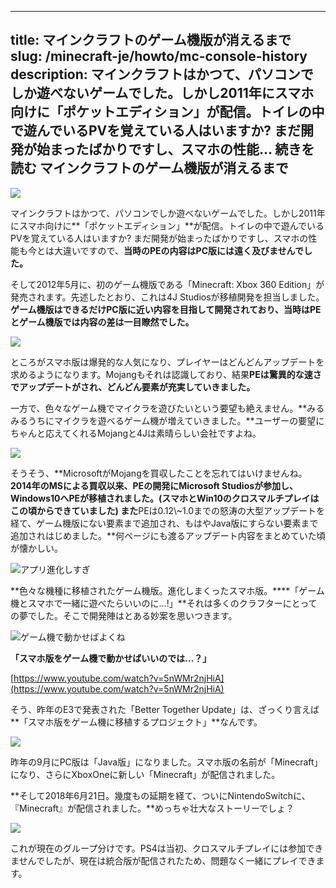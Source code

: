 
---
title: マインクラフトのゲーム機版が消えるまで
slug: /minecraft-je/howto/mc-console-history
description: マインクラフトはかつて、パソコンでしか遊べないゲームでした。しかし2011年にスマホ向けに「ポケットエディション」が配信。トイレの中で遊んでいるPVを覚えている人はいますか? まだ開発が始まったばかりですし、スマホの性能… 続きを読む マインクラフトのゲーム機版が消えるまで
---

![](https://cdn-ak.f.st-hatena.com/images/fotolife/s/sasigume/20210208/20210208102626.png)

マインクラフトはかつて、パソコンでしか遊べないゲームでした。しかし2011年にスマホ向けに**「ポケットエディション」**が配信。トイレの中で遊んでいるPVを覚えている人はいますか? まだ開発が始まったばかりですし、スマホの性能も今とは大違いですので、**当時のPEの内容はPC版には遠く及びませんでした。**

そして2012年5月に、初のゲーム機版である「Minecraft: Xbox 360 Edition」が発売されます。先述したとおり、これは4J Studiosが移植開発を担当しました。**ゲーム機版はできるだけPC版に近い内容を目指して開発されており、当時はPEとゲーム機版では内容の差は一目瞭然でした。**

![](https://cdn-ak.f.st-hatena.com/images/fotolife/s/sasigume/20210208/20210208111556.png)

ところがスマホ版は爆発的な人気になり、プレイヤーはどんどんアップデートを求めるようになります。Mojangもそれは認識しており、結果**PEは驚異的な速さでアップデートがされ、どんどん要素が充実していきました。**

一方で、色々なゲーム機でマイクラを遊びたいという要望も絶えません。**みるみるうちにマイクラを遊べるゲーム機が増えていきました。**ユーザーの要望にちゃんと応えてくれるMojangと4Jは素晴らしい会社ですよね。

![](https://cdn-ak.f.st-hatena.com/images/fotolife/s/sasigume/20210208/20210208122959.png)

そうそう、**MicrosoftがMojangを買収したことを忘れてはいけませんね。**2014年のMSによる買収以来、PEの開発にMicrosoft Studiosが参加し、Windows10へPEが移植されました。(スマホとWin10のクロスマルチプレイはこの頃からできていました) また**PEは0.12\\~1.0までの怒涛の大型アップデートを経て、ゲーム機版にない要素まで追加され、もはやJava版にすらない要素まで追加されはじめました。**何ページにも渡るアップデート内容をまとめていた頃が懐かしい。

![アプリ進化しすぎ](https://cdn-ak.f.st-hatena.com/images/fotolife/s/sasigume/20210208/20210208121828.png)

**色々な機種に移植されたゲーム機版。進化しまくったスマホ版。****「ゲーム機とスマホで一緒に遊べたらいいのに…!」**それは多くのクラフターにとっての夢でした。そこで開発陣はとある妙案を思いつきます。

![ゲーム機で動かせばよくね](https://cdn-ak.f.st-hatena.com/images/fotolife/s/sasigume/20210208/20210208110008.png)

**「スマホ版をゲーム機で動かせばいいのでは…？」**

[https://www.youtube.com/watch?v=5nWMr2njHiA](https://www.youtube.com/watch?v=5nWMr2njHiA)

そう、昨年のE3で発表された「Better Together Update」は、ざっくり言えば**「スマホ版をゲーム機に移植するプロジェクト」**なんです。

![](https://cdn-ak.f.st-hatena.com/images/fotolife/s/sasigume/20210208/20210208094938.png)

昨年の9月にPC版は「Java版」になりました。スマホ版の名前が「Minecraft」になり、さらにXboxOneに新しい「Minecraft」が配信されました。

**そして2018年6月21日。幾度もの延期を経て、ついにNintendoSwitchに、『Minecraft』が配信されました。**めっちゃ壮大なストーリーでしょ？

![](https://cdn-ak.f.st-hatena.com/images/fotolife/s/sasigume/20210208/20210208100917.png)

これが現在のグループ分けです。PS4は当初、クロスマルチプレイには参加できませんでしたが、現在は統合版が配信されたため、問題なく一緒にプレイできます。
